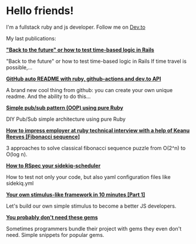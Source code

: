 # Hello friends!

I'm a fullstack ruby and js developer. Follow me on [Dev.to](https://dev.to/pashagray)

My last publications:

__["Back to the future" or how to test time-based logic in Rails](https://dev.to/pashagray/back-to-the-future-or-how-to-test-time-based-logic-in-rails-d02)__

"Back to the future" or how to test time-based logic in Rails    If time travel is possible,...

__[GitHub auto README with ruby, github-actions and dev.to API](https://dev.to/pashagray/github-auto-readme-with-ruby-github-actions-and-dev-to-api-1leo)__

A brand new cool thing from github: you can create your own unique readme. And the ability to do this...

__[Simple pub/sub pattern (OOP) using pure Ruby](https://dev.to/pashagray/simple-pub-sub-pattern-oop-using-pure-ruby-49eh)__

DIY Pub/Sub simple architecture using pure Ruby

__[How to impress employer at ruby technical interview with a help of Keanu Reeves [Fibonacci sequence]](https://dev.to/pashagray/how-to-impress-employer-at-ruby-technical-interview-with-a-help-of-keanu-reeves-fibonacci-sequence-3m47)__

3 approaches to solve classical fibonacci sequence puzzle from O(2^n) to O(log n).

__[How to RSpec your sidekiq-scheduler](https://dev.to/pashagray/how-to-rspec-your-sidekiq-scheduler-5hgo)__

How to test not only your code, but also yaml configuration files like sidekiq.yml

__[Your own stimulus-like framework in 10 minutes [Part 1]](https://dev.to/pashagray/your-own-stimulus-like-framework-part-1-55b2)__

Let's build our own simple stimulus to become a better JS developers.

__[You probably don't need these gems](https://dev.to/pashagray/you-probably-don-t-need-these-gems-2f9)__

Sometimes programmers bundle their project with gems they even don't need. Simple snippets for popular gems.



